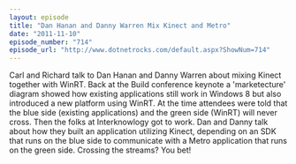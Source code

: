 ```yaml
---
layout: episode
title: "Dan Hanan and Danny Warren Mix Kinect and Metro"
date: "2011-11-10"
episode_number: "714"
episode_url: "http://www.dotnetrocks.com/default.aspx?ShowNum=714"
---
```


Carl and Richard talk to Dan Hanan and Danny Warren about mixing Kinect together with WinRT. Back at the Build conference keynote a 'marketecture' diagram showed how existing applications still work in Windows 8 but also introduced a new platform using WinRT. At the time attendees were told that the blue side (existing applications) and the green side (WinRT) will never cross. Then the folks at Interknowlogy got to work. Dan and Danny talk about how they built an application utilizing Kinect, depending on an SDK that runs on the blue side to communicate with a Metro application that runs on the green side. Crossing the streams? You bet!
